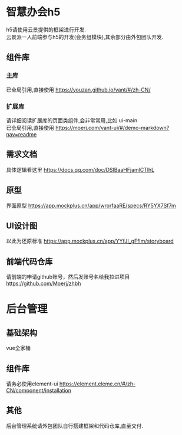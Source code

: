 # 智慧办会h5
h5请使用云景提供的框架进行开发.  
云景派一人前端参与h5的开发(会务组模块),其余部分由外包团队开发.

## 组件库
### 主库
已全局引用,直接使用
https://youzan.github.io/vant/#/zh-CN/

### 扩展库
请详细阅读扩展库的页面类组件,会非常常用,比如 ui-main  
已全局引用,直接使用
https://moerj.com/vant-ui/#/demo-markdown?nav=readme


## 需求文档
具体逻辑看这里
https://docs.qq.com/doc/DSlBaaHFjamlCTlhL

## 原型
界面原型
https://app.mockplus.cn/app/wrorfaaRE/specs/RY5YX7Sf7m

## UI设计图
以此为还原标准
https://app.mockplus.cn/app/YYfJI_gFfIm/storyboard


## 前端代码仓库
请前端的申请github账号，然后发账号名给我拉进项目
https://github.com/Moerj/zhbh


# 后台管理

## 基础架构
vue全家桶

## 组件库
请务必使用element-ui
https://element.eleme.cn/#/zh-CN/component/installation

## 其他
后台管理系统请外包团队自行搭建框架和代码仓库,直至交付.